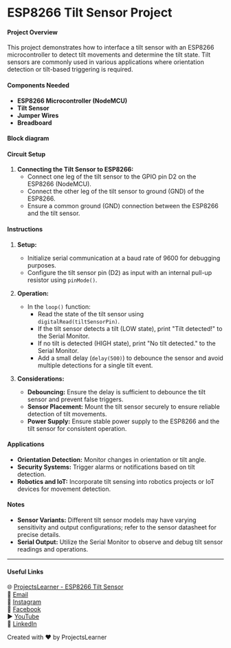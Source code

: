 # ESP8266 Tilt Sensor Project

#### Project Overview
This project demonstrates how to interface a tilt sensor with an ESP8266 microcontroller to detect tilt movements and determine the tilt state. Tilt sensors are commonly used in various applications where orientation detection or tilt-based triggering is required.

#### Components Needed
- **ESP8266 Microcontroller (NodeMCU)**
- **Tilt Sensor**
- **Jumper Wires**
- **Breadboard**

#### Block diagram


#### Circuit Setup
1. **Connecting the Tilt Sensor to ESP8266:**
   - Connect one leg of the tilt sensor to the GPIO pin D2 on the ESP8266 (NodeMCU).
   - Connect the other leg of the tilt sensor to ground (GND) of the ESP8266.
   - Ensure a common ground (GND) connection between the ESP8266 and the tilt sensor.

#### Instructions
1. **Setup:**
   - Initialize serial communication at a baud rate of 9600 for debugging purposes.
   - Configure the tilt sensor pin (D2) as input with an internal pull-up resistor using `pinMode()`.

2. **Operation:**
   - In the `loop()` function:
     - Read the state of the tilt sensor using `digitalRead(tiltSensorPin)`.
     - If the tilt sensor detects a tilt (LOW state), print "Tilt detected!" to the Serial Monitor.
     - If no tilt is detected (HIGH state), print "No tilt detected." to the Serial Monitor.
     - Add a small delay (`delay(500)`) to debounce the sensor and avoid multiple detections for a single tilt event.

3. **Considerations:**
   - **Debouncing:** Ensure the delay is sufficient to debounce the tilt sensor and prevent false triggers.
   - **Sensor Placement:** Mount the tilt sensor securely to ensure reliable detection of tilt movements.
   - **Power Supply:** Ensure stable power supply to the ESP8266 and the tilt sensor for consistent operation.

#### Applications
- **Orientation Detection:** Monitor changes in orientation or tilt angle.
- **Security Systems:** Trigger alarms or notifications based on tilt detection.
- **Robotics and IoT:** Incorporate tilt sensing into robotics projects or IoT devices for movement detection.

#### Notes
- **Sensor Variants:** Different tilt sensor models may have varying sensitivity and output configurations; refer to the sensor datasheet for precise details.
- **Serial Output:** Utilize the Serial Monitor to observe and debug tilt sensor readings and operations.

---

#### Useful Links
🌐 [ProjectsLearner - ESP8266 Tilt Sensor](https://projectslearner.com/learn/esp8266-tilt-sensor)  
📧 [Email](mailto:projectslearner@gmail.com)  
📸 [Instagram](https://www.instagram.com/projectslearner/)  
📘 [Facebook](https://www.facebook.com/projectslearner)  
▶️ [YouTube](https://www.youtube.com/@ProjectsLearner)  
📘 [LinkedIn](https://www.linkedin.com/in/projectslearner)

Created with ❤️ by ProjectsLearner